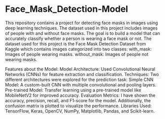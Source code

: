 # Face_Mask_Detection-Model
This repository contains a project for detecting face masks in images using deep learning techniques. The dataset used in this project includes images of people with and without face masks. The goal is to build a model that can accurately classify whether a person is wearing a face mask or not. The dataset used for this project is the Face Mask Detection Dataset from Kaggle which contains images categorized into two classes:
with_mask: Images of people wearing masks.
without_mask: Images of people not wearing masks.

Features about the Model:
Model Architecture: Used Convolutional Neural Networks (CNNs) for feature extraction and classification.
Techniques: Two different architectures were explored for the prediction task:
Simple CNN Model: A custom-built CNN with multiple convolutional and pooling layers.
Pre-trained Model: Transfer learning using a pre-trained model like MobileNetV2 for improved accuracy.
Evaluation Metrics: I have shown the accuracy, precision, recall, and F1-score for the model. Additionally, the confusion matrix is plotted to visualize the performance.
Libraries Used: TensorFlow, Keras, OpenCV, NumPy, Matplotlib, Pandas, and Scikit-learn.

